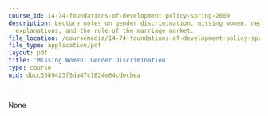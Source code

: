 ```yaml
---
course_id: 14-74-foundations-of-development-policy-spring-2009
description: Lecture notes on gender discrimination, missing women, neglect, economic
  explanations, and the role of the marriage market.
file_location: /coursemedia/14-74-foundations-of-development-policy-spring-2009/dbcc3549423f5da47c1824e04cdecbea_MIT14_74s09_lec13.pdf
file_type: application/pdf
layout: pdf
title: 'Missing Women: Gender Discrimination'
type: course
uid: dbcc3549423f5da47c1824e04cdecbea

---
```

None